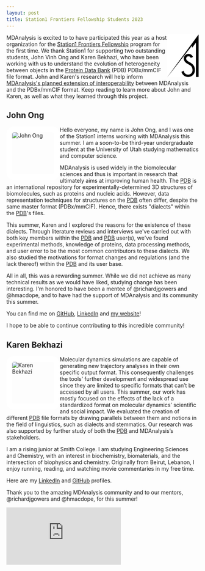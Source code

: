```yaml
---
layout: post
title: Station1 Frontiers Fellowship Students 2023
---
```

<p>
<img
src="/public/images/station1_condensed_logo.png"
title="Station1 Logo" alt="Station1 Logo"
style="float: right; height: 8em; " />
</p>

MDAnalysis is excited to to have participated this year as a host organization for the [Station1 Frontiers Fellowship][sff] program for the first time. We thank Station1 for supporting two outstanding students, John Vinh Ong and Karen Bekhazi, who have been working with us to understand the evolution of heterogeneity between objects in the [Protein Data Bank][pdb] (PDB) PDBx/mmCIF file format. John and Karen's research will help inform [MDAnalysis's planned extension of interoperability][interoperability] between MDAnalysis and the PDBx/mmCIF format. Keep reading to learn more about John and Karen, as well as what they learned through this project.

## John Ong

<img
src="https://jong9559.github.io/assets/img/prof_pic.jpg"
title="John Ong" alt="John Ong"
style="float: left; width: 110px; height: 110px; border-radius: 20px; border: 15px solid white" />

Hello everyone, my name is John Ong, and I was one of the Station1 interns working with MDAnalysis this summer. I am a soon-to-be third-year undergraduate student at the University of Utah studying mathematics and computer science.

MDAnalysis is used widely in the biomolecular sciences and thus is important in research that ultimately aims at improving human health. The [PDB][pdb] is an international repository for experimentally-determined 3D structures of biomolecules, such as proteins and nucleic acids. However, data representation techniques for structures on the [PDB][pdb] often differ, despite the same master format (PDBx/mmCIF). Hence, there exists "dialects" within the [PDB][pdb]'s files. 

This summer, Karen and I explored the reasons for the existence of these dialects. Through literature reviews and interviews we've carried out with both key members within the [PDB][pdb] and [PDB][pdb] user(s), we've found experimental methods, knowledge of proteins, data processing methods, and user error to be the most common contributors to these dialects. We also studied the motivations for format changes and regulations (and the lack thereof) within the [PDB][pdb] and its user base. 

All in all, this was a rewarding summer. While we did not achieve as many technical results as we would have liked, studying change has been interesting. I'm honored to have been a mentee of @richardjgowers and @hmacdope, and to have had the support of MDAnalysis and its community this summer. 

You can find me on [GitHub][john-github], [LinkedIn][john-linkedin] and [my website][john-website]! 

I hope to be able to continue contributing to this incredible community!

## Karen Bekhazi

<img
src="https://media.licdn.com/dms/image/D4E03AQFQwVFLzLAabA/profile-displayphoto-shrink_800_800/0/1687266968141?e=1697673600&v=beta&t=G3j-3m42F9Wf3y6G1HafGzJPIHrs6--vqdJMO2y5tWk"
title="Karen Bekhazi" alt="Karen Bekhazi"
style="float: left; width: 110px; height: 110px; border-radius: 20px; border: 15px solid white" />

Molecular dynamics simulations are capable of generating new trajectory analyses in their own specific output format. This consequently challenges the tools’ further development and widespread use since they are limited to specific formats that can’t be accessed by all users. This summer, our work has mostly focused on the effects of the lack of a standardized format on molecular dynamics’ scientific and social impact. We evaluated the creation of different [PDB][pdb] file formats by drawing parallels between them and notions in the field of linguistics, such as dialects and stemmatics. Our research was also supported by further study of both the [PDB][pdb] and MDAnalysis’s stakeholders.

I am a rising junior at Smith College. I am studying Engineering Sciences and Chemistry, with an interest in biochemistry, biomaterials, and the intersection of biophysics and chemistry. Originally from Beirut, Lebanon, I enjoy running, reading, and watching movie commentaries in my free time.

Here are my [LinkedIn][karen-linkedin] and [GitHub][karen-github] profiles.

Thank you to the amazing MDAnalysis community and to our mentors, @richardjgowers and @hmacdope, for this summer!

![Station1 Capstone Poster](https://github.com/MDAnalysis/MDAnalysis.github.io/tree/master/public/images/SFF2023_PD4_FinalPoster_Bekhazi_Ong.pptx.pdf)

[sff]: https://www.station1.org/sff
[pdb]: https://www.rcsb.org/
[interoperability]: https://www.mdanalysis.org/2020/08/03/roadmap/
[john-github]: https://github.com/jong9559
[john-linkedin]: https://www.linkedin.com/in/john-ong/
[john-website]: https://jong9559.github.io/
[karen-linkedin]: https://www.linkedin.com/in/karen-bekhazi-947b0b27b/
[karen-github]: https://github.com/KarenBekhazi
